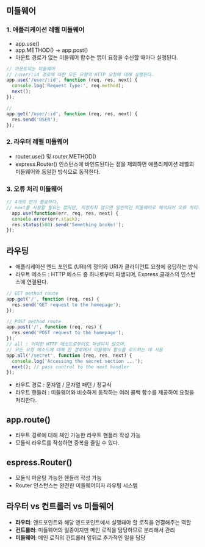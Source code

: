 ## 미들웨어

### 1. 애플리케이션 레벨 미들웨어
- app.use()
- app.METHOD() → app.post()
- 마운트 경로가 없는 미들웨어 함수는 앱이 요청을 수신할 때마다 실행된다.

```jsx
// 마운트되는 미들웨어
// /user/:id 경로에 대한 모든 유형의 HTTP 요청에 대해 실행된다.
app.use('/user/:id', function (req, res, next) {
  console.log('Request Type:', req.method);
  next();
});

// 
app.get('/user/:id', function (req, res, next) {
  res.send('USER');
});
```

### 2. 라우터 레벨 미들웨어
- router.use() 및 router.METHOD()
- express.Router() 인스턴스에 바인드된다는 점을 제외하면 애플리케이션 레벨의 미들웨어와 동일한 방식으로 동작한다.

### 3. 오류 처리 미들웨어

```jsx
// 4개의 인가 필요하다. 
// next를 사용할 필요는 없지만, 지정하지 않으면 일반적인 미들웨어로 해석되어 오류 처리에 실패한다.
  app.use(function(err, req, res, next) {
  console.error(err.stack);
  res.status(500).send('Something broke!');
});
```

## 라우팅

- 애플리케이션 엔드 포인트 (URI)의 정의와 URI가 클라이언트 요청에 응답하는 방식
- 라우트 메소드 : HTTP 메소드 중 하나로부터 파생되며, Express 클래스의 인스턴스에 연결된다.

```jsx
// GET method route
app.get('/', function (req, res) {
  res.send('GET request to the homepage');
});

// POST method route
app.post('/', function (req, res) {
  res.send('POST request to the homepage');
});
// all : 어떠한 HTTP 메소드로부터도 파생되지 않으며, 
// 모든 요청 메소드에 대해 한 경로에서 미들웨어 함수를 로드하는 데 사용
app.all('/secret', function (req, res, next) {
  console.log('Accessing the secret section ...');
  next(); // pass control to the next handler
});
```

- 라우트 경로 : 문자열 / 문자열 패턴 / 정규식
- 라우트 핸들러 : 미들웨어와 비슷하게 동작하는 여러 콜백 함수를 제공하여 요청을 처리한다.

## app.route()

- 라우트 경로에 대해 체인 가능한 라우트 핸들러 작성 가능
- 모듈식 라우트를 작성하면 중복을 줄일 수 있다.

## espress.Router()

- 모듈식 마운팅 가능한 핸들러 작성 가능
- Router 인스턴스는 완전한 미들웨어이자 라우팅 시스템

## 라우터 vs 컨트롤러 vs 미들웨어

- **라우터**: 엔드포인트와 해당 엔드포인트에서 실행돼야 할 로직을 연결해주는 역할
- **컨트롤러**: 미들웨어의 일종이지만 메인 로직을 담당하므로 분리해서 관리
- **미들웨어**: 메인 로직의 컨트롤러 앞뒤로 추가적인 일을 담당
